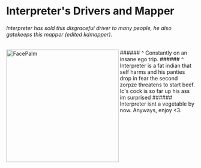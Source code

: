 # Interpreter's Drivers and Mapper

###### Interpreter has sold this disgraceful driver to many people, he also gatekeeps this mapper (edited kdmapper).

<img align="left" alt="FacePalm" width="300px" src="https://media.discordapp.net/attachments/1016601886821978163/1085718149497897000/IMG_0914.png" />
###### ^ Constantly on an insane ego trip. 
###### ^ Interpreter is a fat indian that self harms and his panties drop in fear the second zorpze threatens to start beef. Ic's cock is so far up his ass im surprised ###### Interpreter isnt a vegetable by now. Anyways, enjoy <3.
